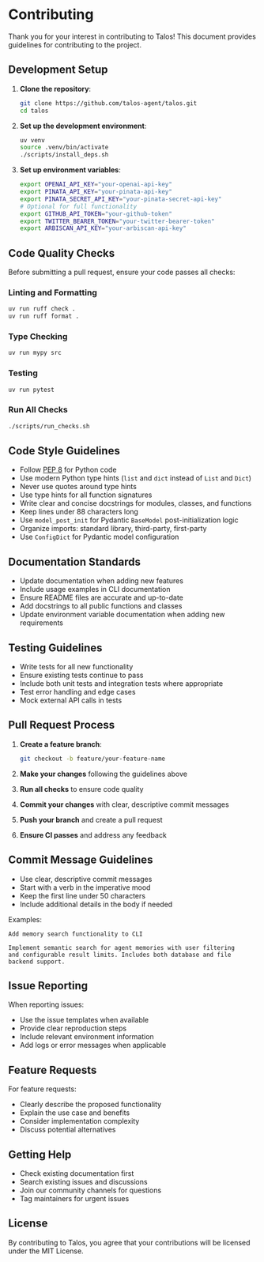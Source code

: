 # Contributing

Thank you for your interest in contributing to Talos! This document provides guidelines for contributing to the project.

## Development Setup

1. **Clone the repository**:
   ```bash
   git clone https://github.com/talos-agent/talos.git
   cd talos
   ```

2. **Set up the development environment**:
   ```bash
   uv venv
   source .venv/bin/activate
   ./scripts/install_deps.sh
   ```

3. **Set up environment variables**:
   ```bash
   export OPENAI_API_KEY="your-openai-api-key"
   export PINATA_API_KEY="your-pinata-api-key"
   export PINATA_SECRET_API_KEY="your-pinata-secret-api-key"
   # Optional for full functionality
   export GITHUB_API_TOKEN="your-github-token"
   export TWITTER_BEARER_TOKEN="your-twitter-bearer-token"
   export ARBISCAN_API_KEY="your-arbiscan-api-key"
   ```

## Code Quality Checks

Before submitting a pull request, ensure your code passes all checks:

### Linting and Formatting
```bash
uv run ruff check .
uv run ruff format .
```

### Type Checking
```bash
uv run mypy src
```

### Testing
```bash
uv run pytest
```

### Run All Checks
```bash
./scripts/run_checks.sh
```

## Code Style Guidelines

- Follow [PEP 8](https://www.python.org/dev/peps/pep-0008/) for Python code
- Use modern Python type hints (`list` and `dict` instead of `List` and `Dict`)
- Never use quotes around type hints
- Use type hints for all function signatures
- Write clear and concise docstrings for modules, classes, and functions
- Keep lines under 88 characters long
- Use `model_post_init` for Pydantic `BaseModel` post-initialization logic
- Organize imports: standard library, third-party, first-party
- Use `ConfigDict` for Pydantic model configuration

## Documentation Standards

- Update documentation when adding new features
- Include usage examples in CLI documentation
- Ensure README files are accurate and up-to-date
- Add docstrings to all public functions and classes
- Update environment variable documentation when adding new requirements

## Testing Guidelines

- Write tests for all new functionality
- Ensure existing tests continue to pass
- Include both unit tests and integration tests where appropriate
- Test error handling and edge cases
- Mock external API calls in tests

## Pull Request Process

1. **Create a feature branch**:
   ```bash
   git checkout -b feature/your-feature-name
   ```

2. **Make your changes** following the guidelines above

3. **Run all checks** to ensure code quality

4. **Commit your changes** with clear, descriptive commit messages

5. **Push your branch** and create a pull request

6. **Ensure CI passes** and address any feedback

## Commit Message Guidelines

- Use clear, descriptive commit messages
- Start with a verb in the imperative mood
- Keep the first line under 50 characters
- Include additional details in the body if needed

Examples:
```
Add memory search functionality to CLI

Implement semantic search for agent memories with user filtering
and configurable result limits. Includes both database and file
backend support.
```

## Issue Reporting

When reporting issues:
- Use the issue templates when available
- Provide clear reproduction steps
- Include relevant environment information
- Add logs or error messages when applicable

## Feature Requests

For feature requests:
- Clearly describe the proposed functionality
- Explain the use case and benefits
- Consider implementation complexity
- Discuss potential alternatives

## Getting Help

- Check existing documentation first
- Search existing issues and discussions
- Join our community channels for questions
- Tag maintainers for urgent issues

## License

By contributing to Talos, you agree that your contributions will be licensed under the MIT License.
